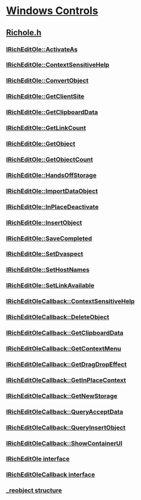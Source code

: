 # [Windows Controls](../_controls/index.md)
## [Richole.h](index.md)
### [IRichEditOle::ActivateAs](../richole/nf-richole-iricheditole-activateas.md)
### [IRichEditOle::ContextSensitiveHelp](../richole/nf-richole-iricheditole-contextsensitivehelp.md)
### [IRichEditOle::ConvertObject](../richole/nf-richole-iricheditole-convertobject.md)
### [IRichEditOle::GetClientSite](../richole/nf-richole-iricheditole-getclientsite.md)
### [IRichEditOle::GetClipboardData](../richole/nf-richole-iricheditole-getclipboarddata.md)
### [IRichEditOle::GetLinkCount](../richole/nf-richole-iricheditole-getlinkcount.md)
### [IRichEditOle::GetObject](../richole/nf-richole-iricheditole-getobject.md)
### [IRichEditOle::GetObjectCount](../richole/nf-richole-iricheditole-getobjectcount.md)
### [IRichEditOle::HandsOffStorage](../richole/nf-richole-iricheditole-handsoffstorage.md)
### [IRichEditOle::ImportDataObject](../richole/nf-richole-iricheditole-importdataobject.md)
### [IRichEditOle::InPlaceDeactivate](../richole/nf-richole-iricheditole-inplacedeactivate.md)
### [IRichEditOle::InsertObject](../richole/nf-richole-iricheditole-insertobject.md)
### [IRichEditOle::SaveCompleted](../richole/nf-richole-iricheditole-savecompleted.md)
### [IRichEditOle::SetDvaspect](../richole/nf-richole-iricheditole-setdvaspect.md)
### [IRichEditOle::SetHostNames](../richole/nf-richole-iricheditole-sethostnames.md)
### [IRichEditOle::SetLinkAvailable](../richole/nf-richole-iricheditole-setlinkavailable.md)
### [IRichEditOleCallback::ContextSensitiveHelp](../richole/nf-richole-iricheditolecallback-contextsensitivehelp.md)
### [IRichEditOleCallback::DeleteObject](../richole/nf-richole-iricheditolecallback-deleteobject.md)
### [IRichEditOleCallback::GetClipboardData](../richole/nf-richole-iricheditolecallback-getclipboarddata.md)
### [IRichEditOleCallback::GetContextMenu](../richole/nf-richole-iricheditolecallback-getcontextmenu.md)
### [IRichEditOleCallback::GetDragDropEffect](../richole/nf-richole-iricheditolecallback-getdragdropeffect.md)
### [IRichEditOleCallback::GetInPlaceContext](../richole/nf-richole-iricheditolecallback-getinplacecontext.md)
### [IRichEditOleCallback::GetNewStorage](../richole/nf-richole-iricheditolecallback-getnewstorage.md)
### [IRichEditOleCallback::QueryAcceptData](../richole/nf-richole-iricheditolecallback-queryacceptdata.md)
### [IRichEditOleCallback::QueryInsertObject](../richole/nf-richole-iricheditolecallback-queryinsertobject.md)
### [IRichEditOleCallback::ShowContainerUI](../richole/nf-richole-iricheditolecallback-showcontainerui.md)
### [IRichEditOle interface](../richole/nn-richole-iricheditole.md)
### [IRichEditOleCallback interface](../richole/nn-richole-iricheditolecallback.md)
### [_reobject structure](../richole/ns-richole-_reobject.md)
